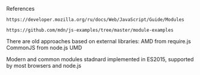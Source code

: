References

`https://developer.mozilla.org/ru/docs/Web/JavaScript/Guide/Modules`

`https://github.com/mdn/js-examples/tree/master/module-examples`


There are old approaches based on external libraries:
AMD from require.js
CommonJS from node.js
UMD

Modern and common modules stadnard implemented in ES2015, 
supported by most browsers and node.js  